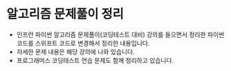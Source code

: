 # 알고리즘 문제풀이 정리

* 인프런 파이썬 알고리즘 문제풀이(코딩테스트 대비) 강의를 들으면서 정리한 파이썬 코드를 스위프트 코드로 변경해서 정리한 내용입니다.
* 자세한 문제 내용은 해당 강의에 나와 있습니다.
* 프로그래머스 코딩테스트 연습 문제도 함께 정리하고 있습니다.
